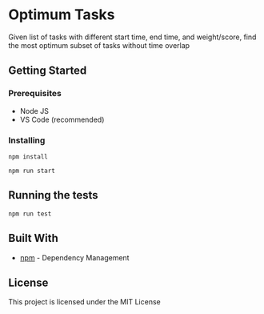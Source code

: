 # Optimum Tasks

Given list of tasks with different start time, end time, and weight/score, find the most optimum subset of tasks without time overlap

## Getting Started

### Prerequisites

- Node JS
- VS Code (recommended)

### Installing

```
npm install
```

```
npm run start
```

## Running the tests

```
npm run test
```

## Built With

* [npm](https://www.npmjs.com/) - Dependency Management

## License

This project is licensed under the MIT License
